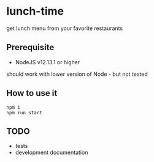 # lunch-time
get lunch menu from your favorite restaurants

## Prerequisite
- NodeJS v12.13.1 or higher

should work with lower version of Node - but not tested

## How to use it
```
npm i
npm run start
```
## TODO
- tests
- development documentation
